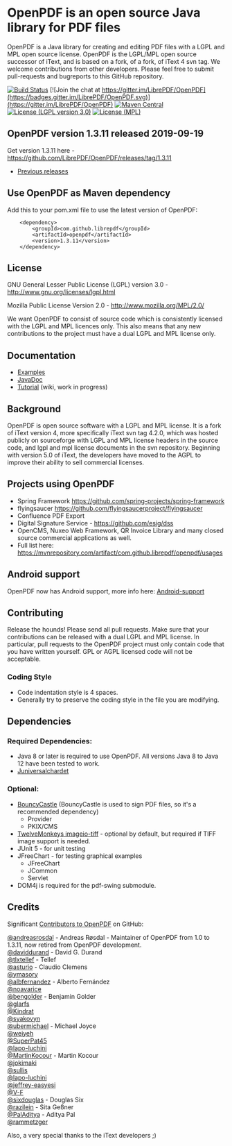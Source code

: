 # OpenPDF is an open source Java library for PDF files #

OpenPDF is a Java library for creating and editing PDF files with a LGPL and MPL open source license. OpenPDF is the LGPL/MPL open source successor of iText, and is based on a fork, of a fork, of iText 4 svn tag. We welcome contributions from other developers. Please feel free to submit pull-requests and bugreports to this GitHub repository.

 [![Build Status](https://travis-ci.org/LibrePDF/OpenPDF.svg?branch=master)](https://travis-ci.org/LibrePDF/OpenPDF) [![Join the chat at https://gitter.im/LibrePDF/OpenPDF](https://badges.gitter.im/LibrePDF/OpenPDF.svg)](https://gitter.im/LibrePDF/OpenPDF) [![Maven Central](https://maven-badges.herokuapp.com/maven-central/com.github.librepdf/openpdf/badge.svg)](https://maven-badges.herokuapp.com/maven-central/com.github.librepdf/openpdf) [![License (LGPL version 3.0)](https://img.shields.io/badge/license-GNU%20LGPL%20version%203.0-blue.svg?style=flat-square)](http://opensource.org/licenses/LGPL-3.0) [![License (MPL)](https://img.shields.io/badge/license-Mozilla%20Public%20License-yellow.svg?style=flat-square)](http://opensource.org/licenses/MPL-2.0)

## OpenPDF version 1.3.11 released 2019-09-19 ##
Get version 1.3.11 here - https://github.com/LibrePDF/OpenPDF/releases/tag/1.3.11

- [Previous releases](https://github.com/LibrePDF/OpenPDF/releases)


## Use OpenPDF as Maven dependency
Add this to your pom.xml file to use the latest version of OpenPDF:

        <dependency>
            <groupId>com.github.librepdf</groupId>
            <artifactId>openpdf</artifactId>
            <version>1.3.11</version>
        </dependency>

## License ##

GNU General Lesser Public License (LGPL) version 3.0 - http://www.gnu.org/licenses/lgpl.html

Mozilla Public License Version 2.0 - http://www.mozilla.org/MPL/2.0/

We want OpenPDF to consist of source code which is consistently licensed with the LGPL and MPL licences only. This also means that any new contributions to the project must have a dual LGPL and MPL license only.

## Documentation ##
- [Examples](pdf-toolbox/src/test/java/com/lowagie/examples/)
- [JavaDoc](https://librepdf.github.io/OpenPDF/docs-1-3-3/?)
- [Tutorial](https://github.com/LibrePDF/OpenPDF/wiki/Tutorial) (wiki, work in progress)


## Background ##

OpenPDF is open source software with a LGPL and MPL license. It is a fork of iText version 4, more specifically iText svn tag 4.2.0, which was hosted publicly on sourceforge with LGPL and MPL license headers in the source code, and lgpl and mpl license documents in the svn repository.
Beginning with version 5.0 of iText, the developers have moved to the AGPL to improve their ability to sell commercial licenses. 

## Projects using OpenPDF ##
- Spring Framework https://github.com/spring-projects/spring-framework
- flyingsaucer https://github.com/flyingsaucerproject/flyingsaucer
- Confluence PDF Export
- Digital Signature Service - https://github.com/esig/dss
- OpenCMS, Nuxeo Web Framework, QR Invoice Library and many closed source commercial applications as well.
- Full list here: https://mvnrepository.com/artifact/com.github.librepdf/openpdf/usages

## Android support ##
OpenPDF now has Android support, more info here: [Android-support](https://github.com/LibrePDF/OpenPDF/wiki/Android-support)

## Contributing ##
Release the hounds!  Please send all pull requests.
Make sure that your contributions can be released with a dual LGPL and MPL license. In particular, pull requests to the OpenPDF project must only contain code that you have written yourself. GPL or AGPL licensed code will not be acceptable.

### Coding Style ###
- Code indentation style is 4 spaces.
- Generally try to preserve the coding style in the file you are modifying.

## Dependencies ##
### Required Dependencies: ###
 - Java 8 or later is required to use OpenPDF. All versions Java 8 to Java 12 have been tested to work.
 - [Juniversalchardet](https://github.com/albfernandez/juniversalchardet)

### Optional: ###

  - [BouncyCastle](https://www.bouncycastle.org/) (BouncyCastle is used to sign PDF files, so it's a recommended dependency)
    - Provider
    - PKIX/CMS
 - [TwelveMonkeys imageio-tiff](https://github.com/haraldk/TwelveMonkeys/) - optional by default, but required if TIFF image support is needed.    
 - JUnit 5 - for unit testing
 - JFreeChart - for testing graphical examples
   - JFreeChart
   - JCommon
   - Servlet
 - DOM4j is required for the pdf-swing submodule.



## Credits ##
Significant [Contributors to OpenPDF](https://github.com/LibrePDF/OpenPDF/graphs/contributors) on GitHub:

  [@andreasrosdal](https://github.com/andreasrosdal) - Andreas Røsdal - Maintainer of OpenPDF from 1.0 to 1.3.11, now retired from OpenPDF development.  
  [@daviddurand](https://github.com/daviddurand) -  David G. Durand  
  [@tlxtellef](https://github.com/tlxtellef) - Tellef  
  [@asturio](https://github.com/asturio) - Claudio Clemens     
  [@ymasory](https://github.com/ymasory)  
  [@albfernandez](https://github.com/albfernandez) - Alberto Fernández  
  [@noavarice](https://github.com/noavarice)  
  [@bengolder](https://github.com/bengolder)  - Benjamin Golder  
  [@glarfs](https://github.com/glarfs)  
  [@Kindrat](https://github.com/Kindrat)  
  [@syakovyn](https://github.com/syakovyn)  
  [@ubermichael](https://github.com/ubermichael) - Michael Joyce  
  [@weiyeh](https://github.com/weiyeh)  
  [@SuperPat45](https://github.com/SuperPat45)  
  [@lapo-luchini](https://github.com/lapo-luchini)  
  [@MartinKocour](https://github.com/MartinKocour)  - Martin Kocour  
  [@jokimaki](https://github.com/jokimaki)  
  [@sullis](https://github.com/sullis)  
  [@lapo-luchini](https://github.com/lapo-luchini)  
  [@jeffrey-easyesi](https://github.com/jeffrey-easyesi)  
  [@V-F](https://github.com/V-F)     
  [@sixdouglas](https://github.com/sixdouglas) - Douglas Six     
  [@razilein](https://github.com/razilein) - Sita Geßner  
  [@PalAditya](https://github.com/PalAditya) - Aditya Pal       
  [@rammetzger](https://github.com/rammetzger)     

Also, a very special thanks to the iText developers ;)
